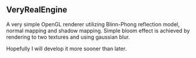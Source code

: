 ## VeryRealEngine

A very simple OpenGL renderer utilizing Blinn-Phong reflection model, normal mapping and shadow mapping. Simple bloom effect is achieved by rendering to two textures and using gaussian blur.

Hopefully I will develop it more sooner than later.
